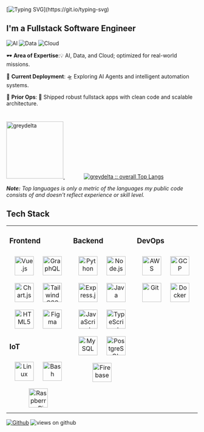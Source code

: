 <p align="center">

[![Typing SVG](https://readme-typing-svg.demolab.com?font=Fira+Code&pause=1000&width=800&lines=%F0%9F%9B%B0%EF%B8%8F+Mission+Brief+Received%3A+Aw+activated+and+ready+for+deployment.)](https://git.io/typing-svg)

## I'm a Fullstack Software Engineer

<!--
- 🎯 **Area of Expertise**: AI, Data, and Cloud; optimized for real-world missions.
- 🧪 **Current Deployment**: Actively experimenting with AI Agents and intelligent automation.
- 🛠️ **Prior Ops**: Shipped robust fullstack apps with clean code and scalable architecture.
-->

![AI](https://img.shields.io/badge/AI-Focused-blueviolet?style=for-the-badge&logo=openaigym&logoColor=white)
![Data](https://img.shields.io/badge/Data-Driven-royalblue?style=for-the-badge&logo=databricks&logoColor=white)
![Cloud](https://img.shields.io/badge/Cloud-Ready-orange?style=for-the-badge&logo=cloudflare&logoColor=white)

🕶️ **Area of Expertise**:💡 AI, Data, and Cloud; optimized for real-world missions.  
<!-- ![AI](https://img.shields.io/badge/Focus-AI-blueviolet) ![Cloud](https://img.shields.io/badge/Cloud-Ready-lightgrey) -->

🧪 **Current Deployment**: 🛸 Exploring AI Agents and intelligent automation systems.  
<!-- ![LangChain](https://img.shields.io/badge/LangChain-active-informational) ![Python](https://img.shields.io/badge/Python-🐍-green) -->

📡 **Prior Ops**: 🚀 Shipped robust fullstack apps with clean code and scalable architecture.  
<!-- ![React](https://img.shields.io/badge/Frontend-React-blue) ![Node.js](https://img.shields.io/badge/Backend-Node.js-brightgreen) -->


<a href="https://github.com/greydelta/">
	<img src="https://github-readme-streak-stats.herokuapp.com/?user=greydelta&theme=tokyonight_duo" alt="greydelta" style="margin-top: 25px" height="150px"/>
	<img src="https://github-readme-stats.vercel.app/api/top-langs/?username=greydelta&langs_count=6&theme=tokyonight&layout=compact&hide_border=true"
	alt="greydelta :: overall Top Langs " style="margin-left: 50px"/ />
</a> 
</p>

_<b>Note:</b> Top languages is only a metric of the languages my public code consists of and doesn't reflect experience or skill level._

  </p>

  
## Tech Stack  
<table><tr><td valign="top" width="33%">

### Frontend  
<div align="center">  
<a href="https://vuejs.org/" target="_blank"><img style="margin: 10px" src="https://profilinator.rishav.dev/skills-assets/vuejs-original-wordmark.svg" alt="Vue.js" height="50" /></a>  
<a href="https://graphql.org/" target="_blank"><img style="margin: 10px" src="https://profilinator.rishav.dev/skills-assets/graphql.png" alt="GraphQL" height="50" /></a>  
<a href="https://www.chartjs.org/" target="_blank"><img style="margin: 10px" src="https://profilinator.rishav.dev/skills-assets/logo-title.svg" alt="Chart.js" height="50" /></a>  
<a href="https://www.tailwindcss.com/" target="_blank"><img style="margin: 10px" src="https://profilinator.rishav.dev/skills-assets/tailwindcss.svg" alt="Tailwind CSS" height="50" /></a>  
<a href="https://en.wikipedia.org/wiki/HTML5" target="_blank"><img style="margin: 10px" src="https://profilinator.rishav.dev/skills-assets/html5-original-wordmark.svg" alt="HTML5" height="50" /></a>  
<a href="https://www.figma.com/" target="_blank"><img style="margin: 10px" src="https://profilinator.rishav.dev/skills-assets/figma-icon.svg" alt="Figma" height="50" /></a>  
</div>  

### IoT  
<div align="center">  
<a href="https://www.linux.org/" target="_blank"><img style="margin: 10px" src="https://profilinator.rishav.dev/skills-assets/linux-original.svg" alt="Linux" height="50" /></a>  
<a href="https://www.gnu.org/software/bash/" target="_blank"><img style="margin: 10px" src="https://profilinator.rishav.dev/skills-assets/gnu_bash-icon.svg" alt="Bash" height="50" /></a>  
<a href="https://www.raspberrypi.org/" target="_blank"><img style="margin: 10px" src="https://profilinator.rishav.dev/skills-assets/raspberrypi.png" alt="Raspberry Pi" height="50" /></a>  
</div>

</td><td valign="top" width="33%">

### Backend  
<div align="center">  
<a href="https://www.python.org/" target="_blank"><img style="margin: 10px" src="https://profilinator.rishav.dev/skills-assets/python-original.svg" alt="Python" height="50" /></a>  
<a href="https://nodejs.org/" target="_blank"><img style="margin: 10px" src="https://profilinator.rishav.dev/skills-assets/nodejs-original-wordmark.svg" alt="Node.js" height="50" /></a>  
<a href="https://expressjs.com/" target="_blank"><img style="margin: 10px" src="https://profilinator.rishav.dev/skills-assets/express-original-wordmark.svg" alt="Express.js" height="50" /></a>  
<a href="https://www.java.com/" target="_blank"><img style="margin: 10px" src="https://profilinator.rishav.dev/skills-assets/java-original-wordmark.svg" alt="Java" height="50" /></a>  
<a href="https://www.javascript.com/" target="_blank"><img style="margin: 10px" src="https://profilinator.rishav.dev/skills-assets/javascript-original.svg" alt="JavaScript" height="50" /></a>  
<a href="https://www.typescriptlang.org/" target="_blank"><img style="margin: 10px" src="https://profilinator.rishav.dev/skills-assets/typescript-original.svg" alt="TypeScript" height="50" /></a>  
<a href="https://www.mysql.com/" target="_blank"><img style="margin: 10px" src="https://profilinator.rishav.dev/skills-assets/mysql-original-wordmark.svg" alt="MySQL" height="50" /></a>  
<a href="https://www.postgresql.org/" target="_blank"><img style="margin: 10px" src="https://profilinator.rishav.dev/skills-assets/postgresql-original-wordmark.svg" alt="PostgreSQL" height="50" /></a>  
<a href="https://firebase.google.com/" target="_blank"><img style="margin: 10px" src="https://profilinator.rishav.dev/skills-assets/firebase.png" alt="Firebase" height="50" /></a>  
</div>

</td><td valign="top" width="33%">

### DevOps  
<div align="center">  
<a href="https://aws.amazon.com/" target="_blank"><img style="margin: 10px" src="https://profilinator.rishav.dev/skills-assets/amazonwebservices-original-wordmark.svg" alt="AWS" height="50" /></a>  
<a href="https://cloud.google.com/" target="_blank"><img style="margin: 10px" src="https://profilinator.rishav.dev/skills-assets/google_cloud-icon.svg" alt="GCP" height="50" /></a>  
<a href="https://github.com/" target="_blank"><img style="margin: 10px" src="https://profilinator.rishav.dev/skills-assets/git-scm-icon.svg" alt="Git" height="50" /></a>  
<a href="https://www.docker.com/" target="_blank"><img style="margin: 10px" src="https://profilinator.rishav.dev/skills-assets/docker-original-wordmark.svg" alt="Docker" height="50" /></a>  
</div>

</td></tr></table>

[![Github](https://img.shields.io/github/followers/greydelta?label=Follow&style=for-the-badge)](https://github.com/greydelta) <img src="https://komarev.com/ghpvc/?username=greydelta&label=Views&color=brightgreen&style=for-the-badge" alt="views on github" />

<!---
### My Repositories
-->
<!---
<div>
  <p align="center">
	<a href="https://github.com/greydelta/shoe-ecommerce-website">
      		<img src="https://github-readme-stats.vercel.app/api/pin/?username=greydelta&repo=shoe-ecommerce-website&theme=tokyonight" alt="GitHub Stats" />
    	</a>
	<a href="https://github.com/greydelta/bin-packing-problem">
      		<img src="https://github-readme-stats.vercel.app/api/pin/?username=greydelta&repo=bin-packing-problem&theme=tokyonight" alt="GitHub Stats" />
    	</a>
	<a href="https://github.com/greydelta/clinic-reservation-system">
    		<img src="https://github-readme-stats.vercel.app/api/pin/?username=greydelta&repo=clinic-reservation-system&theme=tokyonight" alt="GitHub Stats" />
  	</a>
    <a href="https://github.com/greydelta/testing-java-program">
    		<img src="https://github-readme-stats.vercel.app/api/pin/?username=greydelta&repo=testing-java-program&theme=tokyonight" alt="GitHub Stats" />
  	</a>
	<a href="https://github.com/greydelta/cyk">
    		<img src="https://github-readme-stats.vercel.app/api/pin/?username=greydelta&repo=cyk&theme=tokyonight" alt="GitHub Stats" />
  	</a>
  </p>
</div>
-->
